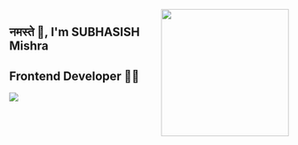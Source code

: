 <img align='right' src="https://media.giphy.com/media/M9gbBd9nbDrOTu1Mqx/giphy.gif" width="230">

## नमस्ते 🙏, I'm SUBHASISH Mishra 
## Frontend Developer 👨‍💻

[![](https://img.shields.io/badge/LinkedIn-Subhasish-blue)](https://www.linkedin.com/in/subhasish-mishra17/)
